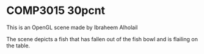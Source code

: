 # COMP3015 30pcnt
 
This is an OpenGL scene made by Ibraheem Alholail

The scene depicts a fish that has fallen out of the fish bowl and is flailing on the table.
